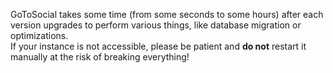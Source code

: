 GoToSocial takes some time (from some seconds to some hours) after each version upgrades to perform various things, like database migration or optimizations.  
If your instance is not accessible, please be patient and **do not** restart it manually at the risk of breaking everything!  

